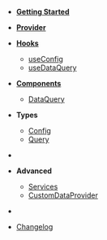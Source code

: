 -   [**Getting Started**](getting-started)
-   [**Provider**](provider)
-   [**Hooks**](hooks/)
    -   [useConfig](hooks/useConfig)
    -   [useDataQuery](hooks/useDataQuery)
-   [**Components**](components/)
    -   [DataQuery](components/DataQuery)
-   **Types**

    -   [Config](types/Config)
    -   [Query](types/Query)

-   &nbsp;

-   **Advanced**

    -   [Services](advanced/services)
    -   [CustomDataProvider](advanced/CustomDataProvider)

-   &nbsp;

-   [Changelog](CHANGELOG.md)
